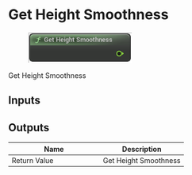 # Get Height Smoothness

<div align="left" data-full-width="false"><figure><img src="../../../.gitbook/assets/get_height_smoothness.png" alt=""><figcaption></figcaption></figure></div>

Get Height Smoothness

## Inputs

## Outputs

<table><thead><tr><th width="170">Name</th><th>Description</th></tr></thead><tbody><tr><td>Return Value</td><td>Get Height Smoothness</td></tr></tbody></table>
